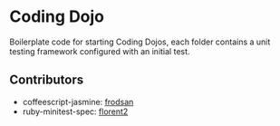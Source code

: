 Coding Dojo
===

Boilerplate code for starting Coding Dojos, each folder contains a unit testing framework configured with an initial test.

Contributors
---
* coffeescript-jasmine: [frodsan](https://github.com/frodsan)
* ruby-minitest-spec: [florent2](https://github.com/florent2)